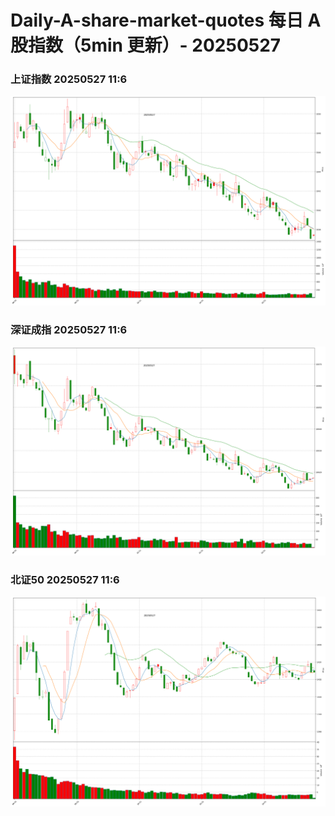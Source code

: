 
# Daily-A-share-market-quotes 每日 A 股指数（5min 更新）- 20250527

### 上证指数 20250527 11:6
![](./fig/2025/5/20250527-sh000001.png)

### 深证成指 20250527 11:6
![](./fig/2025/5/20250527-sz399001.png)

### 北证50 20250527 11:6
![](./fig/2025/5/20250527-bj899050.png)
